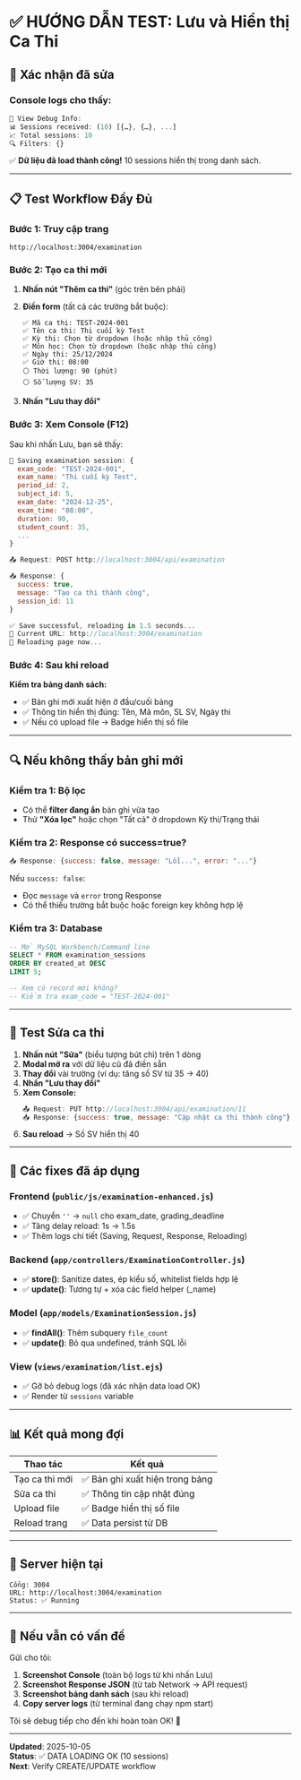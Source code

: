 # ✅ HƯỚNG DẪN TEST: Lưu và Hiển thị Ca Thi

## 🎯 Xác nhận đã sửa

### Console logs cho thấy:
```javascript
🎨 View Debug Info:
📊 Sessions received: (10) [{…}, {…}, ...]
📈 Total sessions: 10
🔍 Filters: {}
```

✅ **Dữ liệu đã load thành công!** 10 sessions hiển thị trong danh sách.

---

## 📋 Test Workflow Đầy Đủ

### Bước 1: Truy cập trang
```
http://localhost:3004/examination
```

### Bước 2: Tạo ca thi mới

1. **Nhấn nút "Thêm ca thi"** (góc trên bên phải)
2. **Điền form** (tất cả các trường bắt buộc):
   ```
   ✅ Mã ca thi: TEST-2024-001
   ✅ Tên ca thi: Thi cuối kỳ Test
   ✅ Kỳ thi: Chọn từ dropdown (hoặc nhập thủ công)
   ✅ Môn học: Chọn từ dropdown (hoặc nhập thủ công)
   ✅ Ngày thi: 25/12/2024
   ✅ Giờ thi: 08:00
   ⚪ Thời lượng: 90 (phút)
   ⚪ Số lượng SV: 35
   ```

3. **Nhấn "Lưu thay đổi"**

### Bước 3: Xem Console (F12)

Sau khi nhấn Lưu, bạn sẽ thấy:

```javascript
💾 Saving examination session: {
  exam_code: "TEST-2024-001",
  exam_name: "Thi cuối kỳ Test",
  period_id: 2,
  subject_id: 5,
  exam_date: "2024-12-25",
  exam_time: "08:00",
  duration: 90,
  student_count: 35,
  ...
}

📤 Request: POST http://localhost:3004/api/examination

📥 Response: {
  success: true,
  message: "Tạo ca thi thành công",
  session_id: 11
}

✅ Save successful, reloading in 1.5 seconds...
📍 Current URL: http://localhost:3004/examination
🔄 Reloading page now...
```

### Bước 4: Sau khi reload

**Kiểm tra bảng danh sách:**
- ✅ Bản ghi mới xuất hiện ở đầu/cuối bảng
- ✅ Thông tin hiển thị đúng: Tên, Mã môn, SL SV, Ngày thi
- ✅ Nếu có upload file → Badge hiển thị số file

---

## 🔍 Nếu không thấy bản ghi mới

### Kiểm tra 1: Bộ lọc
- Có thể **filter đang ẩn** bản ghi vừa tạo
- Thử **"Xóa lọc"** hoặc chọn "Tất cả" ở dropdown Kỳ thi/Trạng thái

### Kiểm tra 2: Response có success=true?
```javascript
📥 Response: {success: false, message: "Lỗi...", error: "..."}
```

Nếu `success: false`:
- Đọc `message` và `error` trong Response
- Có thể thiếu trường bắt buộc hoặc foreign key không hợp lệ

### Kiểm tra 3: Database
```sql
-- Mở MySQL Workbench/Command line
SELECT * FROM examination_sessions 
ORDER BY created_at DESC 
LIMIT 5;

-- Xem có record mới không?
-- Kiểm tra exam_code = "TEST-2024-001"
```

---

## 🧪 Test Sửa ca thi

1. **Nhấn nút "Sửa"** (biểu tượng bút chì) trên 1 dòng
2. **Modal mở ra** với dữ liệu cũ đã điền sẵn
3. **Thay đổi** vài trường (ví dụ: tăng số SV từ 35 → 40)
4. **Nhấn "Lưu thay đổi"**
5. **Xem Console:**
   ```javascript
   📤 Request: PUT http://localhost:3004/api/examination/11
   📥 Response: {success: true, message: "Cập nhật ca thi thành công"}
   ```
6. **Sau reload** → Số SV hiển thị 40

---

## 🎯 Các fixes đã áp dụng

### Frontend (`public/js/examination-enhanced.js`)
- ✅ Chuyển `''` → `null` cho exam_date, grading_deadline
- ✅ Tăng delay reload: 1s → 1.5s
- ✅ Thêm logs chi tiết (Saving, Request, Response, Reloading)

### Backend (`app/controllers/ExaminationController.js`)
- ✅ **store()**: Sanitize dates, ép kiểu số, whitelist fields hợp lệ
- ✅ **update()**: Tương tự + xóa các field helper (_name)

### Model (`app/models/ExaminationSession.js`)
- ✅ **findAll()**: Thêm subquery `file_count`
- ✅ **update()**: Bỏ qua undefined, tránh SQL lỗi

### View (`views/examination/list.ejs`)
- ✅ Gỡ bỏ debug logs (đã xác nhận data load OK)
- ✅ Render từ `sessions` variable

---

## 📊 Kết quả mong đợi

| Thao tác | Kết quả |
|----------|---------|
| Tạo ca thi mới | ✅ Bản ghi xuất hiện trong bảng |
| Sửa ca thi | ✅ Thông tin cập nhật đúng |
| Upload file | ✅ Badge hiển thị số file |
| Reload trang | ✅ Data persist từ DB |

---

## 🚀 Server hiện tại

```
Cổng: 3004
URL: http://localhost:3004/examination
Status: ✅ Running
```

---

## 📝 Nếu vẫn có vấn đề

Gửi cho tôi:
1. **Screenshot Console** (toàn bộ logs từ khi nhấn Lưu)
2. **Screenshot Response JSON** (từ tab Network → API request)
3. **Screenshot bảng danh sách** (sau khi reload)
4. **Copy server logs** (từ terminal đang chạy npm start)

Tôi sẽ debug tiếp cho đến khi hoàn toàn OK! 💪

---

**Updated**: 2025-10-05  
**Status**: ✅ DATA LOADING OK (10 sessions)  
**Next**: Verify CREATE/UPDATE workflow

